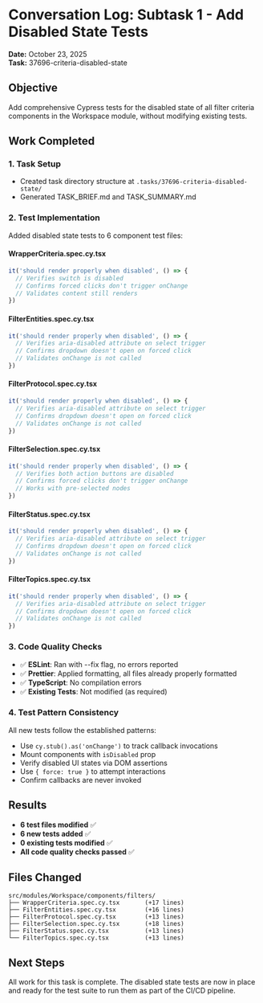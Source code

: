 # Conversation Log: Subtask 1 - Add Disabled State Tests

**Date:** October 23, 2025  
**Task:** 37696-criteria-disabled-state

## Objective

Add comprehensive Cypress tests for the disabled state of all filter criteria components in the Workspace module, without modifying existing tests.

## Work Completed

### 1. Task Setup

- Created task directory structure at `.tasks/37696-criteria-disabled-state/`
- Generated TASK_BRIEF.md and TASK_SUMMARY.md

### 2. Test Implementation

Added disabled state tests to 6 component test files:

#### WrapperCriteria.spec.cy.tsx

```typescript
it('should render properly when disabled', () => {
  // Verifies switch is disabled
  // Confirms forced clicks don't trigger onChange
  // Validates content still renders
})
```

#### FilterEntities.spec.cy.tsx

```typescript
it('should render properly when disabled', () => {
  // Verifies aria-disabled attribute on select trigger
  // Confirms dropdown doesn't open on forced click
  // Validates onChange is not called
})
```

#### FilterProtocol.spec.cy.tsx

```typescript
it('should render properly when disabled', () => {
  // Verifies aria-disabled attribute on select trigger
  // Confirms dropdown doesn't open on forced click
  // Validates onChange is not called
})
```

#### FilterSelection.spec.cy.tsx

```typescript
it('should render properly when disabled', () => {
  // Verifies both action buttons are disabled
  // Confirms forced clicks don't trigger onChange
  // Works with pre-selected nodes
})
```

#### FilterStatus.spec.cy.tsx

```typescript
it('should render properly when disabled', () => {
  // Verifies aria-disabled attribute on select trigger
  // Confirms dropdown doesn't open on forced click
  // Validates onChange is not called
})
```

#### FilterTopics.spec.cy.tsx

```typescript
it('should render properly when disabled', () => {
  // Verifies aria-disabled attribute on select trigger
  // Confirms dropdown doesn't open on forced click
  // Validates onChange is not called
})
```

### 3. Code Quality Checks

- ✅ **ESLint**: Ran with --fix flag, no errors reported
- ✅ **Prettier**: Applied formatting, all files already properly formatted
- ✅ **TypeScript**: No compilation errors
- ✅ **Existing Tests**: Not modified (as required)

### 4. Test Pattern Consistency

All new tests follow the established patterns:

- Use `cy.stub().as('onChange')` to track callback invocations
- Mount components with `isDisabled` prop
- Verify disabled UI states via DOM assertions
- Use `{ force: true }` to attempt interactions
- Confirm callbacks are never invoked

## Results

- **6 test files modified** ✅
- **6 new tests added** ✅
- **0 existing tests modified** ✅
- **All code quality checks passed** ✅

## Files Changed

```
src/modules/Workspace/components/filters/
├── WrapperCriteria.spec.cy.tsx       (+17 lines)
├── FilterEntities.spec.cy.tsx        (+16 lines)
├── FilterProtocol.spec.cy.tsx        (+13 lines)
├── FilterSelection.spec.cy.tsx       (+18 lines)
├── FilterStatus.spec.cy.tsx          (+13 lines)
└── FilterTopics.spec.cy.tsx          (+13 lines)
```

## Next Steps

All work for this task is complete. The disabled state tests are now in place and ready for the test suite to run them as part of the CI/CD pipeline.
